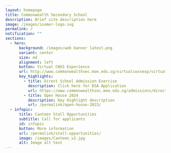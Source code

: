 ```yaml
---
layout: homepage
title: Commonwealth Secondary School
description: Brief site description here
image: /images/isomer-logo.svg
permalink: /
notification: ""
sections:
  - hero:
      background: /images/web banner latest.png
      variant: center
      size: md
      alignment: left
      button: Virtual CWSS Experience
      url: http://www.commonwealthsec.moe.edu.sg/virtualcwssexp/virtual-tour/
      key_highlights:
        - title: Direct School Admission Exercise
          description: Click here for DSA Application
          url: https://www.commonwealthsec.moe.edu.sg/admissions/direct-school-admission/
        - title: Open House 2024
          description: Key Highlight description
          url: /permalink/open-house-2023/
  - infopic:
      title: Canteen Stall Opportunities
      subtitle: Call for applicants
      id: infopic
      button: More information
      url: /permalink/stall-opportunities/
      image: /images/Canteen_v2.jpg
      alt: Image alt text
---
```

